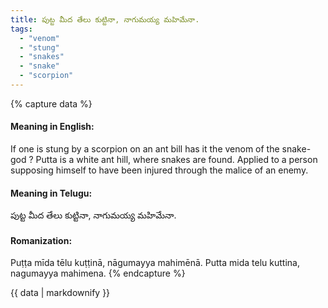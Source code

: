 ```yaml
---
title: పుట్ట మీద తేలు కుట్టినా, నాగుమయ్య మహిమేనా.
tags:
  - "venom"
  - "stung"
  - "snakes"
  - "snake"
  - "scorpion"
---
```


{% capture data %}
#### Meaning in English:
If one is stung by a scorpion on an ant bill has it the venom of the snake-god ?
Putta is a white ant hill, where snakes are found.
Applied to a person supposing himself to have been injured through the malice of an enemy.

#### Meaning in Telugu:
పుట్ట మీద తేలు కుట్టినా, నాగుమయ్య మహిమేనా.

#### Romanization:
Puṭṭa mīda tēlu kuṭṭinā, nāgumayya mahimēnā.
Putta mida telu kuttina, nagumayya mahimena.
{% endcapture %}

{{ data | markdownify }}

